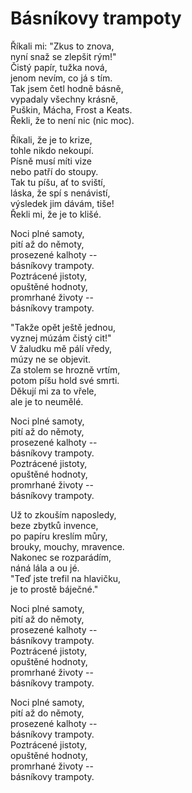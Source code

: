 # Básníkovy trampoty

Říkali mi: "Zkus to znova,  
nyní snaž se zlepšit rým!"  
Čistý papír, tužka nová,   
jenom nevím, co já s tím.  
Tak jsem četl hodně básně,  
vypadaly všechny krásně,   
Puškin,  Mácha, Frost a Keats.  
Řekli,  že to není nic (nic moc).

Říkali, že je to krize,  
tohle nikdo nekoupí.  
Písně musí míti vize   
nebo patří do stoupy.  
Tak tu píšu, ať to sviští,   
láska, že spí s nenávistí,   
výsledek jim dávám, tiše!   
Řekli mi, že je to klišé.  

Noci plné samoty,  
pití až do němoty,  
prosezené kalhoty --  
básníkovy trampoty.  
Poztrácené jistoty,  
opuštěné hodnoty,  
promrhané životy --  
básníkovy trampoty.

"Takže opět ještě jednou,   
vyznej múzám čistý cit!"  
V žaludku mě pálí vředy,   
múzy ne se objevit.   
Za stolem se hrozně vrtím,  
potom píšu hold své smrti.   
Děkují mi za to vřele,  
ale je to neumělé.

Noci plné samoty,  
pití až do němoty,  
prosezené kalhoty --  
básníkovy trampoty.  
Poztrácené jistoty,  
opuštěné hodnoty,  
promrhané životy --  
básníkovy trampoty.

Už to zkouším naposledy,  
beze zbytků invence,  
po papíru kreslím můry,  
brouky, mouchy, mravence.  
Nakonec se rozparádím,  
náná lála a ou jé.  
"Teď jste trefil na hlavičku,  
je to prostě báječné."

Noci plné samoty,  
pití až do němoty,  
prosezené kalhoty --  
básníkovy trampoty.  
Poztrácené jistoty,  
opuštěné hodnoty,  
promrhané životy --  
básníkovy trampoty.

Noci plné samoty,  
pití až do němoty,  
prosezené kalhoty --  
básníkovy trampoty.  
Poztrácené jistoty,  
opuštěné hodnoty,  
promrhané životy --  
básníkovy trampoty.

